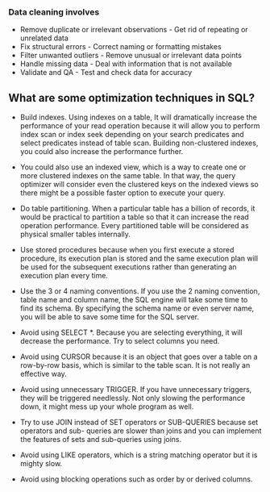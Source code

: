 ### Data cleaning involves  
- Remove duplicate or irrelevant observations - Get rid of repeating or unrelated data  
- Fix structural errors - Correct naming or formatting mistakes  
- Filter unwanted outliers - Remove unusual or irrelevant data points  
- Handle missing data - Deal with information that is not available  
- Validate and QA - Test and check data for accuracy  


## What are some optimization techniques in SQL?
- Build indexes. Using indexes on a table, It will dramatically increase the performance of your read operation because it will allow you to perform index scan or index seek depending on your search predicates and select predicates instead of table scan.
Building non-clustered indexes, you could also increase the performance further.

- You could also use an indexed view, which is a way to create one or more clustered indexes on the same table.
In that way, the query optimizer will consider even the clustered keys on the indexed views so there might be a possible faster option to execute your query.

- Do table partitioning. When a particular table has a billion of records, it would be practical to partition a table so that it can increase the read operation performance. Every partitioned
table will be considered as physical smaller tables internally.

- Use stored procedures because when you first execute a stored procedure, its execution plan is stored and the
same execution plan will be used for the subsequent executions rather than generating an execution plan every
time.

- Use the 3 or 4 naming conventions. If you use the 2 naming convention, table name and column name, the SQL engine will take some time to find its schema. By specifying the schema name or
even server name, you will be able to save some time for the SQL server.

- Avoid using SELECT *. Because you are selecting everything, it will decrease the performance. Try to select columns you need.

- Avoid using CURSOR because it is an object that goes over a table on a row-by-row basis, which is similar to the table scan. It is not really an effective way.

- Avoid using unnecessary TRIGGER. If you have unnecessary triggers, they will be triggered needlessly. Not only slowing the performance down, it might mess up your whole program as well.

- Try to use JOIN instead of SET operators or SUB-QUERIES because set operators and sub- queries are slower than joins and you can implement the features of sets and sub-queries using joins.

- Avoid using LIKE operators, which is a string matching operator but it is mighty slow. 

- Avoid using blocking operations such as order by or derived columns.
